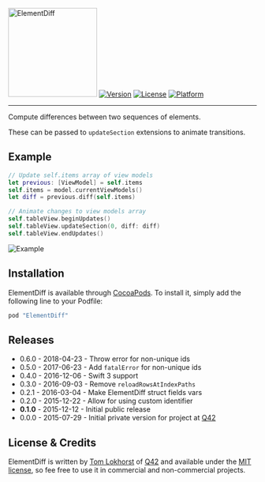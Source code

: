 <img src="https://cloud.githubusercontent.com/assets/75655/11761766/ec67aedc-a0cf-11e5-9a9f-b069cc57f555.png" width="180" alt="ElementDiff"> [![Version](https://img.shields.io/cocoapods/v/ElementDiff.svg?style=flat)](http://cocoapods.org/pods/ElementDiff)
[![License](https://img.shields.io/cocoapods/l/ElementDiff.svg?style=flat)](http://cocoapods.org/pods/ElementDiff)
[![Platform](https://img.shields.io/cocoapods/p/ElementDiff.svg?style=flat)](http://cocoapods.org/pods/ElementDiff)

<hr>

Compute differences between two sequences of elements.

These can be passed to `updateSection` extensions to animate transitions.

## Example

```swift
// Update self.items array of view models
let previous: [ViewModel] = self.items
self.items = model.currentViewModels()
let diff = previous.diff(self.items)

// Animate changes to view models array
self.tableView.beginUpdates()
self.tableView.updateSection(0, diff: diff)
self.tableView.endUpdates()
```

![Example](https://cloud.githubusercontent.com/assets/75655/20943974/f6c3956e-bc01-11e6-8514-7718d2997f67.gif)


## Installation

ElementDiff is available through [CocoaPods](http://cocoapods.org). To install
it, simply add the following line to your Podfile:

```ruby
pod "ElementDiff"
```

Releases
--------

 - 0.6.0 - 2018-04-23 - Throw error for non-unique ids
 - 0.5.0 - 2017-06-23 - Add `fatalError` for non-unique ids
 - 0.4.0 - 2016-12-06 - Swift 3 support
 - 0.3.0 - 2016-09-03 - Remove `reloadRowsAtIndexPaths`
 - 0.2.1 - 2016-03-04 - Make ElementDiff struct fields vars
 - 0.2.0 - 2015-12-22 - Allow for using custom identifier
 - **0.1.0** - 2015-12-12 - Initial public release
 - 0.0.0 - 2015-07-29 - Initial private version for project at [Q42](http://q42.com)

## License & Credits

ElementDiff is written by [Tom Lokhorst](https://twitter.com/tomlokhorst) of [Q42](https://q42.com) and available under the [MIT license](https://github.com/Q42/ElementDiff/blob/master/LICENSE), so fee free to use it in commercial and non-commercial projects.
